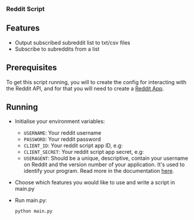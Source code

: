 ### Reddit Script
## Features
- Output subscribed subreddit list to txt/csv files
- Subscribe to subreddits from a list

## Prerequisites
To get this script running, you will to create the config for interacting with the Reddit API, and for that you will need to create a [Reddit App](https://business.reddithelp.com/helpcenter/s/article/Create-a-Reddit-Application). 

## Running
- Initialise your environment variables: 
  - `USERNAME`: Your reddit username
  - `PASSWORD`: Your reddit password
  - `CLIENT_ID`: Your reddit script app ID, e.g: 
  - `CLIENT_SECRET`: Your reddit script app secret, e.g: 
  - `USERAGENT`: Should be a unique, descriptive, contain your username on Reddit and the version number of your application. It's used to identify your program. Read more in the documentation [here](https://github.com/reddit-archive/reddit/wiki/API#rules).

- Choose which features you would like to use and write a script in main.py
- Run main.py: 
  ```shell
  python main.py
  ```